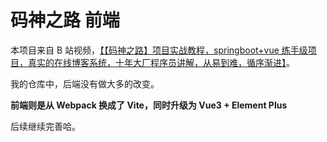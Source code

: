 # 码神之路 前端

本项目来自 B 站视频，[【【码神之路】项目实战教程，springboot+vue 练手级项目，真实的在线博客系统，十年大厂程序员讲解，从易到难，循序渐进】](https://www.bilibili.com/video/BV1Gb4y1d7zb/?share_source=copy_web&vd_source=bb5f5798f55c369e64de4f2cf0239c85)。

我的仓库中，后端没有做大多的改变。

**前端则是从 Webpack 换成了 Vite，同时升级为 Vue3 + Element Plus**

后续继续完善哈。
